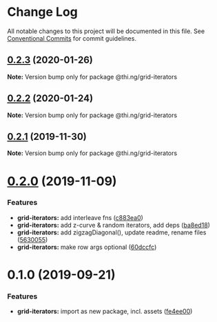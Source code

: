 # Change Log

All notable changes to this project will be documented in this file.
See [Conventional Commits](https://conventionalcommits.org) for commit guidelines.

## [0.2.3](https://github.com/thi-ng/umbrella/compare/@thi.ng/grid-iterators@0.2.2...@thi.ng/grid-iterators@0.2.3) (2020-01-26)

**Note:** Version bump only for package @thi.ng/grid-iterators





## [0.2.2](https://github.com/thi-ng/umbrella/compare/@thi.ng/grid-iterators@0.2.1...@thi.ng/grid-iterators@0.2.2) (2020-01-24)

**Note:** Version bump only for package @thi.ng/grid-iterators





## [0.2.1](https://github.com/thi-ng/umbrella/compare/@thi.ng/grid-iterators@0.2.0...@thi.ng/grid-iterators@0.2.1) (2019-11-30)

**Note:** Version bump only for package @thi.ng/grid-iterators





# [0.2.0](https://github.com/thi-ng/umbrella/compare/@thi.ng/grid-iterators@0.1.0...@thi.ng/grid-iterators@0.2.0) (2019-11-09)


### Features

* **grid-iterators:** add interleave fns ([c883ea0](https://github.com/thi-ng/umbrella/commit/c883ea03d9a37698533d981a96f7122828731364))
* **grid-iterators:** add z-curve & random iterators, add deps ([ba8ed18](https://github.com/thi-ng/umbrella/commit/ba8ed18cd84db77ccb35ed95586c66151cf1d690))
* **grid-iterators:** add zigzagDiagonal(), update readme, rename files ([5630055](https://github.com/thi-ng/umbrella/commit/56300557f395698f82b453c79956ada72726444a))
* **grid-iterators:** make row args optional ([60dccfc](https://github.com/thi-ng/umbrella/commit/60dccfcb0ba1d731eeecd4c12433d44b5491e7a7))





# 0.1.0 (2019-09-21)


### Features

* **grid-iterators:** import as new package, incl. assets ([fe4ee00](https://github.com/thi-ng/umbrella/commit/fe4ee00))
